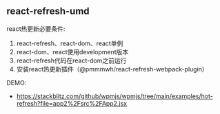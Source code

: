 ## react-refresh-umd

react热更新必要条件:
1. react-refresh、react-dom、react单例
2. react-dom、react使用development版本
3. react-refresh代码在react-dom之前运行
4. 安装react热更新插件（@pmmmwh/react-refresh-webpack-plugin）


DEMO:
* https://stackblitz.com/github/wpmjs/wpmjs/tree/main/examples/hot-refresh?file=app2%2Fsrc%2FApp2.jsx